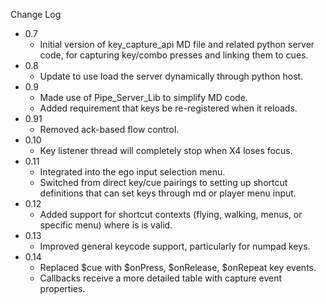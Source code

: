
Change Log

* 0.7
  - Initial version of key_capture_api MD file and related python server code,
    for capturing key/combo presses and linking them to cues.
* 0.8
  - Update to use load the server dynamically through python host.
* 0.9
  - Made use of Pipe_Server_Lib to simplify MD code.
  - Added requirement that keys be re-registered when it reloads.
* 0.91
  - Removed ack-based flow control.
* 0.10
  - Key listener thread will completely stop when X4 loses focus.
* 0.11
  - Integrated into the ego input selection menu.
  - Switched from direct key/cue pairings to setting up shortcut definitions that can set keys through md or player menu input.
* 0.12
  - Added support for shortcut contexts (flying, walking, menus, or specific menu) where is is valid.
* 0.13
  - Improved general keycode support, particularly for numpad keys.
* 0.14
  - Replaced $cue with $onPress, $onRelease, $onRepeat key events.
  - Callbacks receive a more detailed table with capture event properties.


